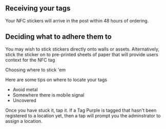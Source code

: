 ## Receiving your tags

Your NFC stickers will arrive in the post within 48 hours of ordering.

## Deciding what to adhere them to
You may wish to stick stickers directly onto walls or assets. Alternatively, stick the sticker on to pre-printed sheets of paper that will provide users context for the NFC tag

Choosing where to stick 'em

Here are some tips on where to locate your tags
- Avoid metal
- Somewhere there is mobile signal
- Uncovered

Once you have stuck it, tap it.
If a Tag Purple is tagged that hasn't been registered to a location yet, then a tap will prompt you the adminstrator to assign a location.
<!--stackedit_data:
eyJoaXN0b3J5IjpbMTI5MjE0MzQ1MCwtNDQzNzQ0MDYwXX0=
-->